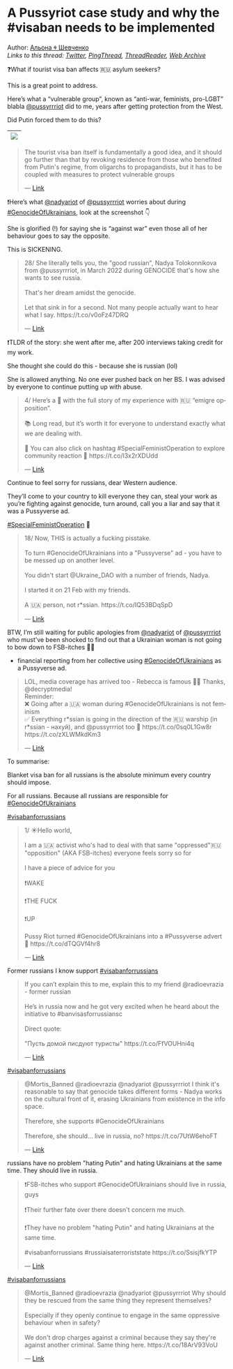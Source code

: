 # A Pussyriot case study and why the #visaban needs to be implemented

Author: [Альона ꑭ Шевченко](https://twitter.com/cryptodrftng)  
*Links to this thread: [Twitter](https://twitter.com/cryptodrftng/status/1559052231076356096), [PingThread](https://pingthread.com/thread/1559052231076356096), [ThreadReader](https://threadreaderapp.com/thread/1559052231076356096.html), [Web Archive](https://web.archive.org/web/*/https://twitter.com/cryptodrftng/status/1559052231076356096)*

❓What if tourist visa ban affects 🇷🇺 asylum seekers?

This is a great point to address.

Here’s what a “vulnerable group”, known as “anti-war, feminists, pro-LGBT” blabla [@pussyrrriot](https://twitter.com/pussyrrriot) did to me, years after getting protection from the West. 

Did Putin forced them to do this?

| [![](/media/1559082670478528515/3_1559052227171549184.jpg)](/media/1559082670478528515/3_1559052227171549184.jpg) |
| :-: |

<blockquote class="twitter-tweet">
    <p lang="en" dir="ltr">
    The tourist visa ban itself is fundamentally a good idea, and it should go further than that by revoking residence from those who benefited from Putin&#39;s regime, from oligarchs to propagandists, but it has to be coupled with measures to protect vulnerable groups<br />
    </p>
    &mdash; <a href="https://twitter.com/Mortis_Banned/status/1559032335454162946">Link</a>
</blockquote>

❗️Here’s what [@nadyariot](https://twitter.com/nadyariot) of [@pussyrrriot](https://twitter.com/pussyrrriot) worries about during [#GenocideOfUkrainians](https://twitter.com/hashtag/GenocideOfUkrainians), look at the screenshot 👇

She is glorified (!) for saying she is “against war” even those all of her behaviour goes to say the opposite. 

This is SICKENING.

<blockquote class="twitter-tweet">
    <p lang="en" dir="ltr">
    28/ She literally tells you, the &#34;good russian&#34;, Nadya Tolokonnikova from @pussyrrriot, in March 2022 during GENOCIDE that&#39;s how she wants to see russia.<br />
    <br />
    That&#39;s her dream amidst the genocide.<br />
    <br />
    Let that sink in for a second. Not many people actually want to hear what I say. https://t.co/v0oFz47DRQ<br />
    </p>
    &mdash; <a href="https://twitter.com/cryptodrftng/status/1547575376787845126">Link</a>
</blockquote>

❗️TLDR of the story: she went after me, after 200 interviews taking credit for my work. 

She thought she could do this - because she is russian (lol)

She is allowed anything. No one ever pushed back on her BS. I was advised by everyone to continue putting up with abuse.

<blockquote class="twitter-tweet">
    <p lang="en" dir="ltr">
    4/ Here’s a 🧵 with the full story of my experience with 🇷🇺 “emigre opposition”. <br />
    <br />
    📚 Long read, but it’s worth it for everyone to understand exactly what we are dealing with. <br />
    <br />
    🎀 You can also click on hashtag #SpecialFeministOperation to explore community reaction 🦄 https://t.co/l3x2rXDUdd<br />
    </p>
    &mdash; <a href="https://twitter.com/cryptodrftng/status/1558866447627083781">Link</a>
</blockquote>

Continue to feel sorry for russians, dear Western audience.

They’ll come to your country to kill everyone they can, steal your work as you’re fighting against genocide, turn around, call you a liar and say that it was a Pussyverse ad.

[#SpecialFeministOperation](https://twitter.com/hashtag/SpecialFeministOperation) 🎉

<blockquote class="twitter-tweet">
    <p lang="en" dir="ltr">
    18/ Now, THIS is actually a fucking pisstake. <br />
    <br />
    To turn #GenocideOfUkrainians into a &#34;Pussyverse&#34; ad - you have to be messed up on another level.<br />
    <br />
    You didn&#39;t start @Ukraine_DAO with a number of friends, Nadya.<br />
    <br />
    I started it on 21 Feb with my friends. <br />
    <br />
    A 🇺🇦 person, not r*ssian. https://t.co/IQ53BDqSpD<br />
    </p>
    &mdash; <a href="https://twitter.com/cryptodrftng/status/1540793268882944002">Link</a>
</blockquote>

BTW, I’m still waiting for public apologies from [@nadyariot](https://twitter.com/nadyariot) of [@pussyrrriot](https://twitter.com/pussyrrriot) who must’ve been shocked to find out that a Ukrainian woman is not going to bow down to FSB-itches 🤯😱 

+ financial reporting from her collective using [#GenocideOfUkrainians](https://twitter.com/hashtag/GenocideOfUkrainians) as a Pussyverse ad.

<blockquote class="twitter-tweet">
    <p lang="en" dir="ltr">
    LOL, media coverage has arrived too - Rebecca is famous 💞😂 Thanks, @decryptmedia!<br />
    Reminder:<br />
    ❌ Going after a 🇺🇦 woman during #GenocideOfUkrainians is not feminism<br />
    ✅ Everything r*ssian is going in the direction of the 🇷🇺 warship (in r*ssian - нахуй), and @pussyrrriot too 💝 https://t.co/0sq0L1Gw8r https://t.co/zXLWMkdKm3<br />
    </p>
    &mdash; <a href="https://twitter.com/cryptodrftng/status/1541151968718213122">Link</a>
</blockquote>

To summarise: 

Blanket visa ban for all russians is the absolute minimum every country should impose.

For all russians. Because all russians are responsible for [#GenocideOfUkrainians](https://twitter.com/hashtag/GenocideOfUkrainians) 

[#visabanforrussians](https://twitter.com/hashtag/visabanforrussians)

<blockquote class="twitter-tweet">
    <p lang="en" dir="ltr">
    1/ ☀️Hello world, <br />
    <br />
    I am a 🇺🇦 activist who&#39;s had to deal  with that same &#34;oppressed&#34;🇷🇺  &#34;opposition&#34; (AKA FSB-itches) everyone feels sorry so for<br />
    <br />
    I have a piece of advice for you<br />
    <br />
    ❗️WAKE<br />
    <br />
    ❗️THE FUCK<br />
    <br />
    ❗️UP<br />
    <br />
    Pussy Riot turned #GenocideOfUkrainians into a #Pussyverse advert 🦄 https://t.co/dTQGVf4hr8<br />
    </p>
    &mdash; <a href="https://twitter.com/cryptodrftng/status/1558596829578756097">Link</a>
</blockquote>

Former russians I know support [#visabanforrussians](https://twitter.com/hashtag/visabanforrussians)

<blockquote class="twitter-tweet">
    <p lang="en" dir="ltr">
    If you can’t explain this to me, explain this to my friend @radioevrazia - former russian<br />
    <br />
    He’s in russia now and he got very excited when he heard about the initiative to #banvisasforrussiansc <br />
    <br />
    Direct quote:<br />
    <br />
    &#34;Пусть домой писдуют туристы&#34; https://t.co/FfVOUHni4q<br />
    </p>
    &mdash; <a href="https://twitter.com/cryptodrftng/status/1559063519307366400">Link</a>
</blockquote>

[#visabanforrussians](https://twitter.com/hashtag/visabanforrussians)

<blockquote class="twitter-tweet">
    <p lang="en" dir="ltr">
    @Mortis_Banned @radioevrazia @nadyariot @pussyrrriot I think it&#39;s reasonable to say that genocide takes different forms - Nadya works on the cultural front of it, erasing Ukrainians from existence in the info space. <br />
    <br />
    Therefore, she supports #GenocideOfUkrainians <br />
    <br />
    Therefore, she should... live in russia, no? https://t.co/7UtW6ehoFT<br />
    </p>
    &mdash; <a href="https://twitter.com/cryptodrftng/status/1559069540373467137">Link</a>
</blockquote>

russians have no problem "hating Putin" and hating Ukrainians at the same time. They should live in russia.

<blockquote class="twitter-tweet">
    <p lang="en" dir="ltr">
    ❗️FSB-itches who support #GenocideOfUkrainians should live in russia, guys<br />
    <br />
    ❗️Their further fate over there doesn&#39;t concern me much.<br />
    <br />
    ❗️They have no problem &#34;hating Putin&#34; and hating Ukrainians at the same time.<br />
    <br />
    #visabanforrussians #russiaisaterroriststate https://t.co/SsisjfkYTP<br />
    </p>
    &mdash; <a href="https://twitter.com/cryptodrftng/status/1559070390328201216">Link</a>
</blockquote>

[#visabanforrussians](https://twitter.com/hashtag/visabanforrussians)

<blockquote class="twitter-tweet">
    <p lang="en" dir="ltr">
    @Mortis_Banned @radioevrazia @nadyariot @pussyrrriot Why should they be rescued from the same thing they represent themselves? <br />
    <br />
    Especially if they openly continue to engage in the same oppressive behaviour when in safety? <br />
    <br />
    We don&#39;t drop charges against a criminal because they say they&#39;re against another criminal. Same thing here. https://t.co/18ArV93VoU<br />
    </p>
    &mdash; <a href="https://twitter.com/cryptodrftng/status/1559082483995615232">Link</a>
</blockquote>
